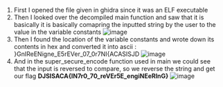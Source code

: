 1. First I opened the file given in ghidra since it was an ELF executable
2. Then I looked over the decompiled main function and saw that it is basically it is basically comapring the inputted string by the user to the value in the variable constants 
   ![image](https://github.com/user-attachments/assets/a589087c-8eb2-494d-b024-811415ebc22d)
3. Then I found the location of the variable constants and  wrote down its contents in hex and converted it into ascii : }GnIReENigne_E5rEVer_07_0r7NI{ACASISJD
   ![image](https://github.com/user-attachments/assets/4fc076b4-7099-42d1-bd46-e57246ab1129)
4. And in the super_secure_encode function used in main we could  see that the input is reversed to compare, so we reverse the string and get our flag **DJSISACA{IN7r0_70_reVEr5E_engiNEeRInG}**
![image](https://github.com/user-attachments/assets/b413eb42-b1ab-4c0f-876d-b008700cbfce)
